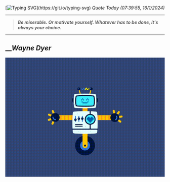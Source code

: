 [![Typing SVG](https://readme-typing-svg.herokuapp.com?font=Press+Start+2P&color=C2F784&size=35&width=900&height=100&lines=Hello+World%2C+I'm+Hung+!)](https://git.io/typing-svg) 
_Quote Today (07:39:55, 16/1/2024)_
___
>**_Be miserable. Or motivate yourself. Whatever has to be done, it's always your choice._**
___

## __**_Wayne Dyer_**

![RobotDance](src/assets/images/robot-dancing-dribble.gif?style=center)
